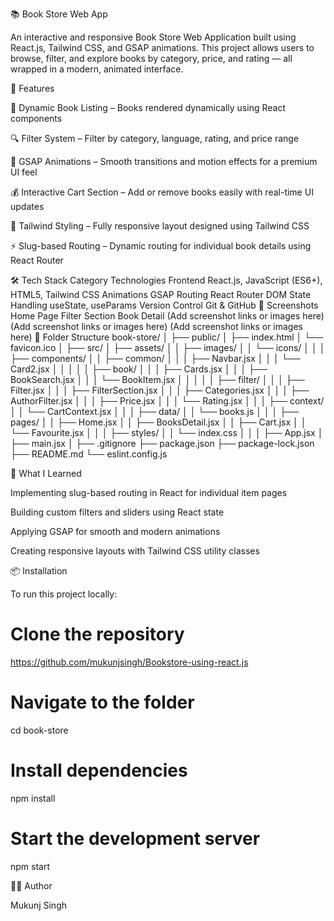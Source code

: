 📚 Book Store Web App

An interactive and responsive Book Store Web Application built using React.js, Tailwind CSS, and GSAP animations. This project allows users to browse, filter, and explore books by category, price, and rating — all wrapped in a modern, animated interface.

🚀 Features

🧭 Dynamic Book Listing – Books rendered dynamically using React components

🔍 Filter System – Filter by category, language, rating, and price range

🎨 GSAP Animations – Smooth transitions and motion effects for a premium UI feel

💰 Interactive Cart Section – Add or remove books easily with real-time UI updates

🌈 Tailwind Styling – Fully responsive layout designed using Tailwind CSS

⚡ Slug-based Routing – Dynamic routing for individual book details using React Router

🛠️ Tech Stack
Category	Technologies
Frontend	React.js, JavaScript (ES6+), HTML5, Tailwind CSS
Animations	GSAP
Routing	React Router DOM
State Handling	useState, useParams
Version Control	Git & GitHub
📸 Screenshots
Home Page	Filter Section	Book Detail
(Add screenshot links or images here)	(Add screenshot links or images here)	(Add screenshot links or images here)
🧩 Folder Structure
book-store/
│
├── public/
│   ├── index.html
│   └── favicon.ico
│
├── src/
│   ├── assets/
│   │   ├── images/
│   │   └── icons/
│   │
│   ├── components/
│   │   ├── common/
│   │   │   ├── Navbar.jsx
│   │   │   └── Card2.jsx
│   │   │
│   │   ├── book/
│   │   │   ├── Cards.jsx
│   │   │   ├── BookSearch.jsx
│   │   │   └── BookItem.jsx
│   │   │
│   │   ├── filter/
│   │   │   ├── Filter.jsx
│   │   │   ├── FilterSection.jsx
│   │   │   ├── Categories.jsx
│   │   │   ├── AuthorFilter.jsx
│   │   │   ├── Price.jsx
│   │   │   └── Rating.jsx
│   │
│   ├── context/
│   │   └── CartContext.jsx
│   │
│   ├── data/
│   │   └── books.js
│   │
│   ├── pages/
│   │   ├── Home.jsx
│   │   ├── BooksDetail.jsx
│   │   ├── Cart.jsx
│   │   └── Favourite.jsx
│   │
│   ├── styles/
│   │   └── index.css
│   │
│   ├── App.jsx
│   ├── main.jsx
│
├── .gitignore
├── package.json
├── package-lock.json
├── README.md
└── eslint.config.js


🧠 What I Learned

Implementing slug-based routing in React for individual item pages

Building custom filters and sliders using React state

Applying GSAP for smooth and modern animations

Creating responsive layouts with Tailwind CSS utility classes

📦 Installation

To run this project locally:

# Clone the repository
https://github.com/mukunjsingh/Bookstore-using-react.js

# Navigate to the folder
cd book-store

# Install dependencies
npm install

# Start the development server
npm start

👨‍💻 Author

Mukunj Singh


